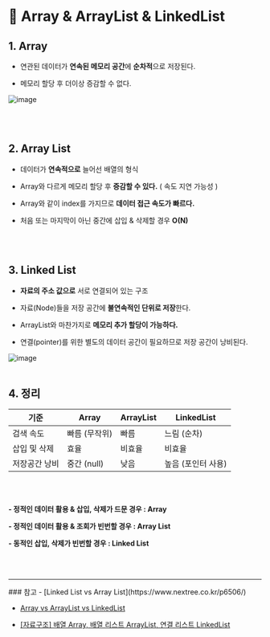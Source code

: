 # 📌 Array & ArrayList & LinkedList

## 1. Array

- 연관된 데이터가 **연속된 메모리 공간**에 **순차적**으로 저장된다.

- 메모리 할당 후 더이상 증감할 수 없다.

![image](https://user-images.githubusercontent.com/63834758/199028769-5e604601-3622-47aa-83c8-c5635fc0bd2c.png)

<br>
<br>

## 2. Array List

- 데이터가 **연속적으로** 늘어선 배열의 형식
- Array와 다르게 메모리 할당 후 **증감할 수 있다.** ( 속도 지연 가능성 )

- Array와 같이 index를 가지므로 **데이터 접근 속도가 빠르다.**
- 처음 또는 마지막이 아닌 중간에 삽입 & 삭제할 경우 **O(N)**

<br>
<br>

## 3. Linked List

- **자료의 주소 값으로** 서로 연결되어 있는 구조
- 자료(Node)들을 저장 공간에 **불연속적인 단위로 저장**한다.

- ArrayList와 마찬가지로 **메모리 추가 할당이 가능하다.**

- 연결(pointer)를 위한 별도의 데이터 공간이 필요하므로 저장 공간이 낭비된다.

![image](https://user-images.githubusercontent.com/63834758/200721995-bb9f59d4-aeaf-4134-ad72-f48e4364f037.png)
<br>
<br>

## 4. 정리

| 기준          | Array         | ArrayList | LinkedList         |
| ------------- | ------------- | --------- | ------------------ |
| 검색 속도     | 빠름 (무작위) | 빠름      | 느림 (순차)        |
| 삽입 및 삭제  | 효율          | 비효율    | 비효율             |
| 저장공간 낭비 | 중간 (null)   | 낮음      | 높음 (포인터 사용) |

<br>
<br>

**- 정적인 데이터 활용 & 삽입, 삭제가 드문 경우 : Array**

**- 정적인 데이터 활용 & 조회가 빈번할 경우 : Array List**

**- 동적인 삽입, 삭제가 빈번할 경우 : Linked List**

<br>
<br>
<hr>
### 참고
- [Linked List vs Array List](https://www.nextree.co.kr/p6506/)

- [Array vs ArrayList vs LinkedList](https://gwang920.github.io/datastructure/Array-ArrayList-LinkedList-%EB%B3%B5%EC%82%AC%EB%B3%B8/)

- [[자료구조] 배열 Array, 배열 리스트 ArrayList, 연결 리스트 LinkedList](https://velog.io/@nnnyeong/%EC%9E%90%EB%A3%8C%EA%B5%AC%EC%A1%B0-%EB%B0%B0%EC%97%B4-Array-%EB%B0%B0%EC%97%B4-%EB%A6%AC%EC%8A%A4%ED%8A%B8-ArrayList-%EC%97%B0%EA%B2%B0-%EB%A6%AC%EC%8A%A4%ED%8A%B8-LinkedList)
